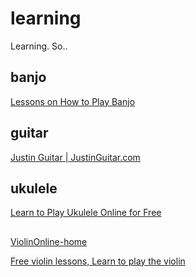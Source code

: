 # learning
Learning. So..

## banjo
[Lessons on How to Play Banjo](http://banjocompass.com/)

## guitar
[Justin Guitar |  JustinGuitar.com](https://www.justinguitar.com/)

## ukulele
[Learn to Play Ukulele Online for Free](https://liveukulele.com/)

##
[ViolinOnline-home](https://www.violinonline.com/)

[Free violin lessons, Learn to play the violin](https://fiddlerman.com/)
